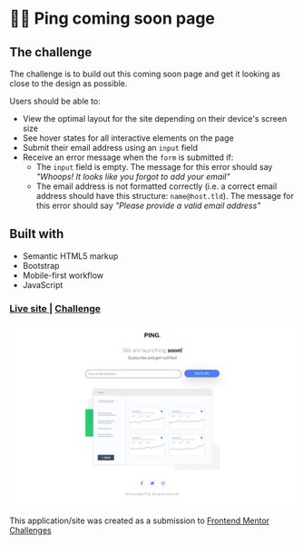 # 👩‍💻 Ping coming soon page


## The challenge

The challenge is to build out this coming soon page and get it looking as close to the design as possible.

Users should be able to:

- View the optimal layout for the site depending on their device's screen size
- See hover states for all interactive elements on the page
- Submit their email address using an `input` field
- Receive an error message when the `form` is submitted if:
	- The `input` field is empty. The message for this error should say *"Whoops! It looks like you forgot to add your email"*
	- The email address is not formatted correctly (i.e. a correct email address should have this structure: `name@host.tld`). The message for this error should say *"Please provide a valid email address"*


## Built with

- Semantic HTML5 markup
- Bootstrap
- Mobile-first workflow
- JavaScript

<div>
  <h3>
    <a href= "https://amansgz.github.io/bootstrap-ping-coming-soon-page/">
      Live site
    </a>
    <span> | </span>
    <a href= "https://www.frontendmentor.io/challenges/ping-single-column-coming-soon-page-5cadd051fec04111f7b848da">
      Challenge
    </a>
  </h3>
</div>

![Design preview for the coming soon page coding challenge](./styles/images/preview.png)

This application/site was created as a submission to <a href= "https://www.frontendmentor.io/">Frontend Mentor Challenges</a> 
